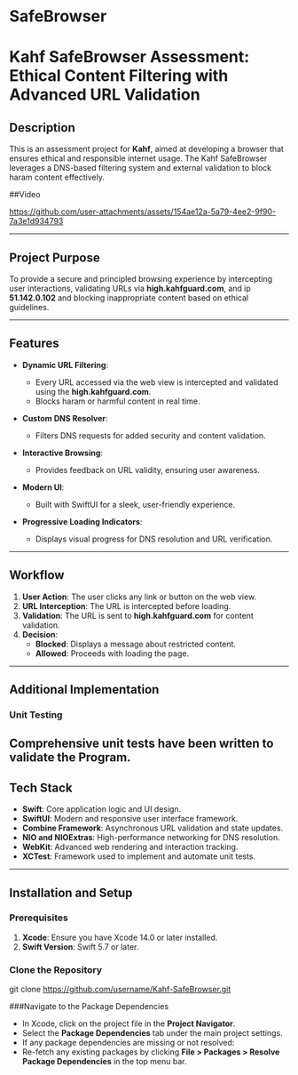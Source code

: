 # SafeBrowser

# Kahf SafeBrowser Assessment: Ethical Content Filtering with Advanced URL Validation  

## Description  
This is an assessment project for **Kahf**, aimed at developing a browser that ensures ethical and responsible internet usage. The Kahf SafeBrowser leverages a DNS-based filtering system and external validation to block haram content effectively.  

##Video

https://github.com/user-attachments/assets/154ae12a-5a79-4ee2-9f90-7a3e1d934793

---

## Project Purpose  
To provide a secure and principled browsing experience by intercepting user interactions, validating URLs via **high.kahfguard.com**, and ip **51.142.0.102** and blocking inappropriate content based on ethical guidelines.  

---

## Features  
- **Dynamic URL Filtering**:  
  - Every URL accessed via the web view is intercepted and validated using the **high.kahfguard.com**.  
  - Blocks haram or harmful content in real time.  

- **Custom DNS Resolver**:  
  - Filters DNS requests for added security and content validation.  

- **Interactive Browsing**:  
  - Provides feedback on URL validity, ensuring user awareness.  

- **Modern UI**:  
  - Built with SwiftUI for a sleek, user-friendly experience.  

- **Progressive Loading Indicators**:  
  - Displays visual progress for DNS resolution and URL verification.  

---

## Workflow  
1. **User Action**: The user clicks any link or button on the web view.  
2. **URL Interception**: The URL is intercepted before loading.  
3. **Validation**: The URL is sent to **high.kahfguard.com** for content validation.  
4. **Decision**:  
   - **Blocked**: Displays a message about restricted content.  
   - **Allowed**: Proceeds with loading the page.  

---

## Additional Implementation  
### Unit Testing  
Comprehensive unit tests have been written to validate the Program. 
---

## Tech Stack  
- **Swift**: Core application logic and UI design.  
- **SwiftUI**: Modern and responsive user interface framework.  
- **Combine Framework**: Asynchronous URL validation and state updates.  
- **NIO and NIOExtras**: High-performance networking for DNS resolution.  
- **WebKit**: Advanced web rendering and interaction tracking.  
- **XCTest**: Framework used to implement and automate unit tests.  

---

## Installation and Setup 

### Prerequisites  
1. **Xcode**: Ensure you have Xcode 14.0 or later installed.    
3. **Swift Version**: Swift 5.7 or later.  

### Clone the Repository 
git clone https://github.com/username/Kahf-SafeBrowser.git

###Navigate to the Package Dependencies
- In Xcode, click on the project file in the **Project Navigator**.  
- Select the **Package Dependencies** tab under the main project settings.
- If any package dependencies are missing or not resolved:  
 - Re-fetch any existing packages by clicking **File > Packages > Resolve Package Dependencies** in the top menu bar.  



